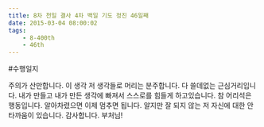 ```yaml
---
title: 8차 천일 결사 4차 백일 기도 정진 46일째
date: 2015-03-04 08:00:02
tags:
    - 8-400th
    - 46th
---
```


#수행일지

주의가 산만합니다. 이 생각 저 생각들로 머리는 분주합니다. 다 쓸데없는 근심거리입니다. 내가 만들고 내가 만든 생각에 빠져서 스스로를 힘들게 하고있습니다. 참 어리석은 행동입니다. 알아차렸으면 이제 멈추면 됩니다. 알지만 잘 되지 않는 저 자신에 대한 안타까움이 있습니다. 감사합니다. 부처님!
